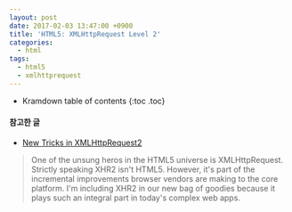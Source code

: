 ```yaml
---
layout: post
date: 2017-02-03 13:47:00 +0900
title: 'HTML5: XMLHttpRequest Level 2'
categories:
  - html
tags:
  - html5
  - xmlhttprequest
---
```


* Kramdown table of contents
{:toc .toc}

#### 참고한 글

- [New Tricks in XMLHttpRequest2](http://www.html5rocks.com/en/tutorials/file/xhr2/)

> One of the unsung heros in the HTML5 universe is XMLHttpRequest. Strictly speaking XHR2 isn't HTML5. However, it's part of the incremental improvements browser vendors are making to the core platform. I'm including XHR2 in our new bag of goodies because it plays such an integral part in today's complex web apps.

